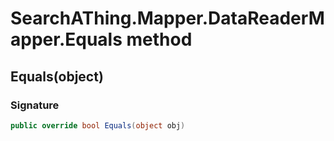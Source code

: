 # SearchAThing.Mapper.DataReaderMapper<T>.Equals method
## Equals(object)
### Signature
```csharp
public override bool Equals(object obj)
```
